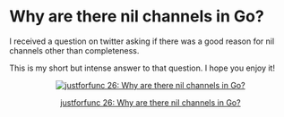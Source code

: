 # Why are there nil channels in Go?

I received a question on twitter asking if there was a good reason for nil channels other than completeness.

This is my short but intense answer to that question. I hope you enjoy it!

<div style="text-align:center">
    <a href="https://youtu.be/t9bEg2A4jsw">
        <img src="https://img.youtube.com/vi/t9bEg2A4jsw/0.jpg" alt="justforfunc 26: Why are there nil channels in Go?">
        <p>justforfunc 26: Why are there nil channels in Go?</p>
    </a>
</div>